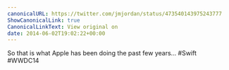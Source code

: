 ```yaml
---
canonicalURL: https://twitter.com/jmjordan/status/473540143975243777
ShowCanonicalLink: true
CanonicalLinkText: View original on
date: 2014-06-02T19:02:22+00:00
---
```

So that is what Apple has been doing the past few years… #Swift #WWDC14